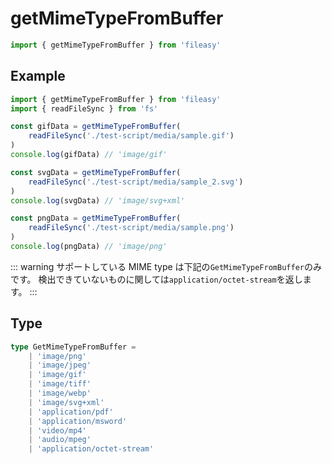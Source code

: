 # getMimeTypeFromBuffer

```ts
import { getMimeTypeFromBuffer } from 'fileasy'
```

## Example​

```ts
import { getMimeTypeFromBuffer } from 'fileasy'
import { readFileSync } from 'fs'

const gifData = getMimeTypeFromBuffer(
	readFileSync('./test-script/media/sample.gif')
)
console.log(gifData) // 'image/gif'

const svgData = getMimeTypeFromBuffer(
	readFileSync('./test-script/media/sample_2.svg')
)
console.log(svgData) // 'image/svg+xml'

const pngData = getMimeTypeFromBuffer(
	readFileSync('./test-script/media/sample.png')
)
console.log(pngData) // 'image/png'
```

::: warning
サポートしている MIME type は下記の`GetMimeTypeFromBuffer`のみです。
検出できていないものに関しては`application/octet-stream`を返します。
:::

## Type

```ts
type GetMimeTypeFromBuffer =
	| 'image/png'
	| 'image/jpeg'
	| 'image/gif'
	| 'image/tiff'
	| 'image/webp'
	| 'image/svg+xml'
	| 'application/pdf'
	| 'application/msword'
	| 'video/mp4'
	| 'audio/mpeg'
	| 'application/octet-stream'
```
